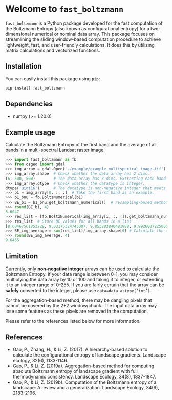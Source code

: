 # Welcome to `fast_boltzmann`
`fast_boltzmann` is a Python package developed for the fast computation of the Boltzmann Entropy (also known as configurational entropy) for a two-dimensional numerical or nominal data array. This package focuses on streamlining the sliding window-based computation procedure to achieve lightweight, fast, and user-friendly calculations. It does this by utilizing matrix calculations and vectorized functions.

## Installation

You can easily install this package using `pip`:

```bash
pip install fast_boltzmann
```

## Dependencies

- numpy (>= 1.20.0)

## Example usage

Calculate the Boltzmann Entropy of the first band and the average of all bands in a multi-spectral Landsat raster image.

```python
>>> import fast_boltzmann as fb
>>> from osgeo import gdal
>>> img_array = gdal.Open('./example/example_multispectral_image.tif').ReadAsArray()
>>> img_array.shape  # Check whether the data array has 2 dims.
(6, 500, 500)        # The data array has 3 dims. Extracting each band is required.
>>> img_array.dtype  # Check whether the datatype is integer.
dtype('uint16')      # The datatype is non-negative integer that meets the requirement.
>>> b1 = img_array[0, :, :]  # Take the first band as an example.
>>> b1_bnu = fb.BoltzNumerical(b1)
>>> BE_b1 = b1_bnu.get_boltzmann_numerical()  # resampling-based method, relative BE, normlize to all pixels
>>> round(BE_b1, 4)
8.6047
>>> res_list = [fb.BoltzNumerical(img_array[i, :, :]).get_boltzmann_numerical() for i in range(img_array.shape[0])]
>>> res_list  # Store BE values for all bands in a list
[8.60467561853229, 9.03175324743007, 9.853283840481888, 9.992600722500507, 10.293043710639683, 10.09777221607461]
>>> BE_img_average = sum(res_list)/img_array.shape[0] # Calculate the average BE value of the image
>>> round(BE_img_average, 4)
9.6455
```

## Limitation

Currently, only **non-negative integer** arrays can be used to calculate the Boltzmann Entropy. If your data range is between 0-1, you may consider multiplying the data array by 10 or 100 and taking it to integer, or extending it to an integer range of 0-255. If you are fairly certain that the array can be **safely** converted to the integer, please use `data=data.astype(‘int’)`. 

For the aggregation-based method, there may be dangling pixels that cannot be covered by the 2*2 window/chunk. The input data array may lose some features as these pixels are removed in the computation.

Please refer to the references listed below for more information.

## References
- Gao, P., Zhang, H., & Li, Z. (2017). A hierarchy-based solution to calculate the configurational entropy of landscape gradients. Landscape ecology, 32(6), 1133-1146.
- Gao, P., & Li, Z. (2019a). Aggregation-based method for computing absolute Boltzmann entropy of landscape gradient with full thermodynamic consistency. Landscape Ecology, 34(8), 1837-1847.
- Gao, P., & Li, Z. (2019b). Computation of the Boltzmann entropy of a landscape: A review and a generalization. Landscape Ecology, 34(9), 2183-2196.
